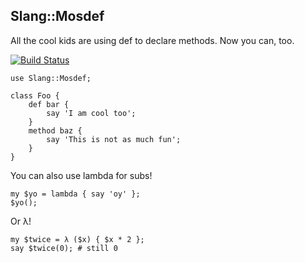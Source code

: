 ## Slang::Mosdef

All the cool kids are using def to declare methods.  Now you can, too.

[![Build Status](https://travis-ci.org/bduggan/mosdef.svg?branch=master)](https://travis-ci.org/bduggan/mosdef)

```perl6
use Slang::Mosdef;

class Foo {
    def bar {
        say 'I am cool too';
    }
    method baz {
        say 'This is not as much fun';
    }
}
```

You can also use lambda for subs!

```perl6
my $yo = lambda { say 'oy' };
$yo();
```

Or λ!

```perl6
my $twice = λ ($x) { $x * 2 };
say $twice(0); # still 0
```


